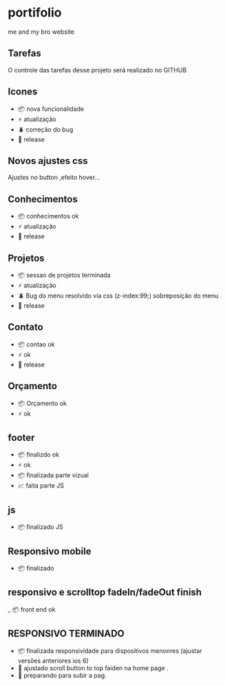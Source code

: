 # portifolio
me and my bro website

## Tarefas

O controle das tarefas desse projeto será realizado no GITHUB

## Icones

- :package: nova funcionalidade
- :zap: atualização
- :beetle: correção do bug
- :checkered_flag: release

## Novos ajustes css

Ajustes no button ,efeito hover...

## Conhecimentos

- :package: conhecimentos ok
- :zap: atualização
- :checkered_flag: release

## Projetos

- :package: sessao de projetos terminada
- :zap:  atualização
- :beetle: Bug do menu resolvido via css (z-index:99;) sobreposição do menu
- :checkered_flag: release

## Contato

- :package: contao ok 
- :zap:  ok
- :checkered_flag: release

## Orçamento

- :package:  Orçamento ok
- :zap:  ok

## footer
 - :package: finalizdo ok
 - :zap: ok
 - :package: finalizada parte vizual
 - :chart_with_upwards_trend: falta parte JS

 ## js 

 - :package: finalizado JS

 ## Responsivo mobile

 - :package: finalizado

 ## responsivo e scrolltop fadeIn/fadeOut finish

 _ :package: front end ok

 ## RESPONSIVO TERMINADO
 - :package: finalizada responsividade para dispositivos menonres (ajustar versões anteriores ios 6)
 - :checkered_flag: ajustado scroll button to top faiden na home page .
 - :construction: preparando para subir a pag.


 